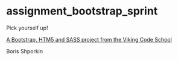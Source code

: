 assignment_bootstrap_sprint
===========================

Pick yourself up!

[A Bootstrap, HTM5 and SASS project from the Viking Code School](http://www.vikingcodeschool.com)


Boris Shporkin